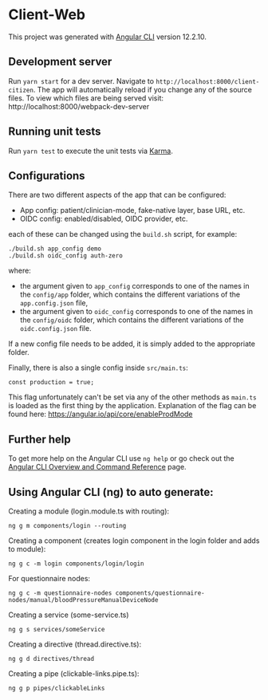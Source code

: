 # Client-Web

This project was generated with [Angular
CLI](https://github.com/angular/angular-cli) version 12.2.10.

## Development server

Run `yarn start` for a dev server. Navigate to `http://localhost:8000/client-citizen`. The app
will automatically reload if you change any of the source files. To view which
files are being served visit: http://localhost:8000/webpack-dev-server

## Running unit tests

Run `yarn test` to execute the unit tests via
[Karma](https://karma-runner.github.io).

## Configurations

There are two different aspects of the app that can be configured:

- App config: patient/clinician-mode, fake-native layer, base URL, etc.
- OIDC config: enabled/disabled, OIDC provider, etc.

each of these can be changed using the `build.sh` script, for example:

```
./build.sh app_config demo
./build.sh oidc_config auth-zero
```

where:

- the argument given to `app_config` corresponds to one of the names in the
  `config/app` folder, which contains the different variations of the
  `app.config.json` file,
- the argument given to `oidc_config` corresponds to one of the names in the
  `config/oidc` folder, which contains the different variations of the
  `oidc.config.json` file.

If a new config file needs to be added, it is simply added to the appropriate
folder.

Finally, there is also a single config inside `src/main.ts`:

    const production = true;

This flag unfortunately can't be set via any of the other methods as `main.ts`
is loaded as the first thing by the application. Explanation of the flag can be
found here: https://angular.io/api/core/enableProdMode

## Further help

To get more help on the Angular CLI use `ng help` or go check out the [Angular
CLI Overview and Command Reference](https://angular.io/cli) page.

## Using Angular CLI (ng) to auto generate:

Creating a module (login.module.ts with routing):

    ng g m components/login --routing

Creating a component (creates login component in the login folder and adds to module):

    ng g c -m login components/login/login

For questionnaire nodes:

    ng g c -m questionnaire-nodes components/questionnaire-nodes/manual/bloodPressureManualDeviceNode

Creating a service (some-service.ts)

    ng g s services/someService

Creating a directive (thread.directive.ts):

    ng g d directives/thread

Creating a pipe (clickable-links.pipe.ts):

    ng g p pipes/clickableLinks
